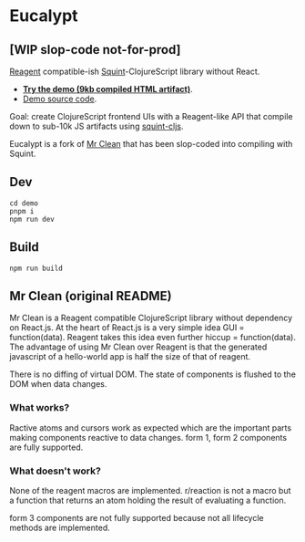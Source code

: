 # Eucalypt
## [WIP slop-code not-for-prod]

[Reagent](https://reagent-project.github.io/) compatible-ish [Squint](https://github.com/squint-cljs/squint)-ClojureScript library without React.

* **[Try the demo (9kb compiled HTML artifact)](https://chr15m.github.io/eucalypt/)**.
* [Demo source code](./demo).

Goal: create ClojureScript frontend UIs with a Reagent-like API that compile down to sub-10k JS artifacts using [squint-cljs](https://github.com/squint-cljs/squint).

Eucalypt is a fork of [Mr Clean](https://bitbucket.org/sonwh98/mr-clean/) that has been slop-coded into compiling with Squint.

## Dev

```
cd demo
pnpm i
npm run dev
```

## Build

```
npm run build
```

## Mr Clean (original README)

Mr Clean is a Reagent compatible ClojureScript library without dependency on React.js. At the heart of React.js
is a very simple idea GUI = function(data). Reagent takes this idea even further hiccup = function(data).  The
advantage of using Mr Clean over Reagent is that the generated javascript of a hello-world app is half
the size of that of reagent.

There is no diffing of virtual DOM. The state of components is flushed to the DOM when data changes. 

### What works?

Ractive atoms and cursors work as expected which are the important parts making components reactive to data changes. 
form 1, form 2 components are fully supported.

### What doesn't work?

None of the reagent macros are implemented. r/reaction is not a macro but a function that returns an atom holding the result of evaluating a function.

form 3 components are not fully supported because not all lifecycle methods are implemented.


